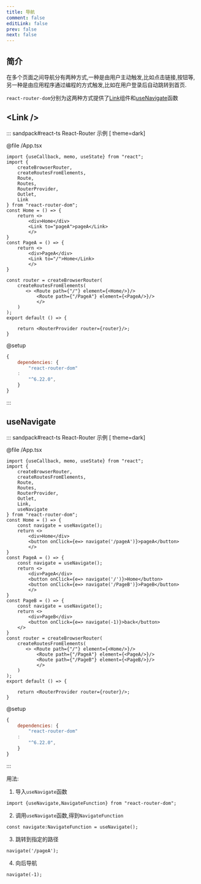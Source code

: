 ```yaml
---
title: 导航
comment: false
editLink: false
prev: false
next: false
---
```


## 简介

在多个页面之间导航分有两种方式,一种是由用户主动触发,比如点击链接,按钮等,另一种是由应用程序通过编程的方式触发,比如在用户登录后自动跳转到首页.

`react-router-dom`分别为这两种方式提供了[Link](https://reactrouter.com/en/main/components/link)组件和[useNavigate](https://reactrouter.com/en/main/hooks/use-navigate)函数


## \<Link />

::: sandpack#react-ts React-Router 示例 [  theme=dark]

@file /App.tsx

```tsx 
import {useCallback, memo, useState} from "react";
import {
    createBrowserRouter,
    createRoutesFromElements,
    Route,
    Routes,
    RouterProvider,
    Outlet,
    Link
} from "react-router-dom";
const Home = () => {
    return <>
        <div>Home</div>
        <Link to="pageA">pageA</Link>
        </>
}
const PageA = () => {
    return <>
        <div>PageA</div>
        <Link to="/">Home</Link>
        </>
}

const router = createBrowserRouter(
    createRoutesFromElements(
       <> <Route path={"/"} element={<Home/>}/>
           <Route path={"/PageA"} element={<PageA/>}/>
           </>
    )
);
export default () => {

    return <RouterProvider router={router}/>;
}
```

@setup

```js
{
    dependencies: {
        "react-router-dom"
    :
        "^6.22.0",
    }
}
```

:::


## useNavigate

::: sandpack#react-ts React-Router 示例 [  theme=dark]

@file /App.tsx

```tsx 
import {useCallback, memo, useState} from "react";
import {
    createBrowserRouter,
    createRoutesFromElements,
    Route,
    Routes,
    RouterProvider,
    Outlet,
    Link,
    useNavigate
} from "react-router-dom";
const Home = () => {
    const navigate = useNavigate();
    return <>
        <div>Home</div>
        <button onClick={e=> navigate('/pageA')}>pageA</button>
        </>
}
const PageA = () => {
    const navigate = useNavigate();
    return <>
        <div>PageA</div>
        <button onClick={e=> navigate('/')}>Home</button>
        <button onClick={e=> navigate('/PageB')}>PageB</button>
        </>
}
const PageB = () => {
    const navigate = useNavigate();
    return <>
        <div>PageB</div>
        <button onClick={e=> navigate(-1)}>back</button>
    </>
}
const router = createBrowserRouter(
    createRoutesFromElements(
       <> <Route path={"/"} element={<Home/>}/>
           <Route path={"/PageA"} element={<PageA/>}/>
           <Route path={"/PageB"} element={<PageB/>}/>
           </>
    )
);
export default () => {

    return <RouterProvider router={router}/>;
}
```

@setup

```js
{
    dependencies: {
        "react-router-dom"
    :
        "^6.22.0",
    }
}
```

:::

用法:

1. 导入`useNavigate`函数

```tsx
import {useNavigate,NavigateFunction} from "react-router-dom";
```

2. 调用`useNavigate`函数,得到`NavigateFunction`

```tsx
const navigate:NavigateFunction = useNavigate();
```

3. 跳转到指定的路径

```tsx
navigate('/pageA');
```

4. 向后导航

```tsx
navigate(-1);
```
